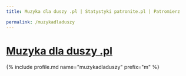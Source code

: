 ```yaml
---
title: Muzyka dla duszy .pl | Statystyki patronite.pl | Patromierz

permalink: /muzykadladuszy
---
```


# [Muzyka dla duszy .pl](https://patronite.pl/muzykadladuszy)

{% include profile.md name="muzykadladuszy" prefix="m" %}
